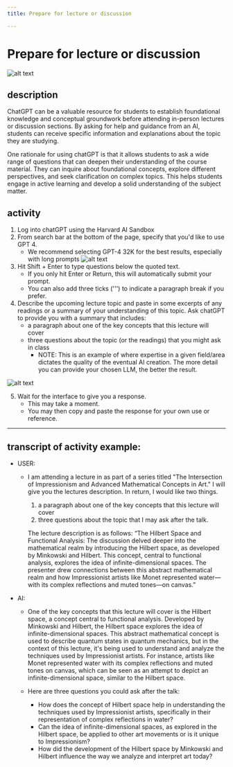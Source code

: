 ```yaml
---
title: Prepare for lecture or discussion

---
```


# Prepare for lecture or discussion

![alt text](https://files.slack.com/files-pri/T0HTW3H0V-F05VB6RS74J/elle.l.studio_create_visuals_summarizing_upcoming_lecture_topic_19a16120-fb2e-44aa-9b64-7e1d6419da46.png?pub_secret=1e76384428)

## description
ChatGPT can be a valuable resource for students to establish foundational knowledge and conceptual groundwork before attending in-person lectures or discussion sections. By asking for help and guidance from an AI, students can receive specific information and explanations about the topic they are studying.

One rationale for using chatGPT is that it allows students to ask a wide range of questions that can deepen their understanding of the course material. They can inquire about foundational concepts, explore different perspectives, and seek clarification on complex topics. This helps students engage in active learning and develop a solid understanding of the subject matter.

## activity
1. Log into chatGPT using the Harvard AI Sandbox
2. From search bar at the bottom of the page, specify that you'd like to use GPT 4.
    *  We recommend selecting GPT-4 32K for the best results, especially with long prompts
![alt text](https://files.slack.com/files-pri/T0HTW3H0V-F0612HG51ND/video_to_gif__6_..gif?pub_secret=4e1c91c9ce)
3. Hit Shift + Enter to type questions below the quoted text.
    * If you only hit Enter or Return, this will automatically submit your prompt. 
    * You can also add three ticks (''') to indicate a paragraph break if you prefer.
4. Describe the upcoming lecture topic and paste in some excerpts of any readings or a summary of your understanding of this topic. Ask chatGPT to provide you with a summary that includes:
    * a paragraph about one of the key concepts that this lecture will cover
    * three questions about the topic (or the readings) that you might ask in class
        * NOTE: This is an example of where expertise in a given field/area dictates the quality of the eventual AI creation. The more detail you can provide your chosen LLM, the better the result. 

![alt text](https://files.slack.com/files-pri/T0HTW3H0V-F060F93HN07/screenshot_2023-10-12_at_9.46.37_am.png?pub_secret=404bdd592d)

5. Wait for the interface to give you a response.
    * This may take a moment. 
    * You may then copy and paste the response for your own use or reference. 

--- 

## transcript of activity example:

* USER:
    * I am attending a lecture in as part of a series titled "The Intersection of Impressionism and Advanced Mathematical Concepts in Art." I will give you the lectures description. In return, I would like two things. 

        1. a paragraph about one of the key concepts that this lecture will cover
        2. three questions about the topic that I may ask after the talk. 

        The lecture description is as follows: “The Hilbert Space and Functional Analysis: The discussion delved deeper into the mathematical realm by introducing the Hilbert space, as developed by Minkowski and Hilbert. This concept, central to functional analysis, explores the idea of infinite-dimensional spaces. The presenter drew connections between this abstract mathematical realm and how Impressionist artists like Monet represented water—with its complex reflections and muted tones—on canvas.”
        
* AI: 
    * One of the key concepts that this lecture will cover is the Hilbert space, a concept central to functional analysis. Developed by Minkowski and Hilbert, the Hilbert space explores the idea of infinite-dimensional spaces. This abstract mathematical concept is used to describe quantum states in quantum mechanics, but in the context of this lecture, it's being used to understand and analyze the techniques used by Impressionist artists. For instance, artists like Monet represented water with its complex reflections and muted tones on canvas, which can be seen as an attempt to depict an infinite-dimensional space, similar to the Hilbert space.

    * Here are three questions you could ask after the talk:
        * How does the concept of Hilbert space help in understanding the techniques used by Impressionist artists, specifically in their representation of complex reflections in water?
        * Can the idea of infinite-dimensional spaces, as explored in the Hilbert space, be applied to other art movements or is it unique to Impressionism?
        * How did the development of the Hilbert space by Minkowski and Hilbert influence the way we analyze and interpret art today?